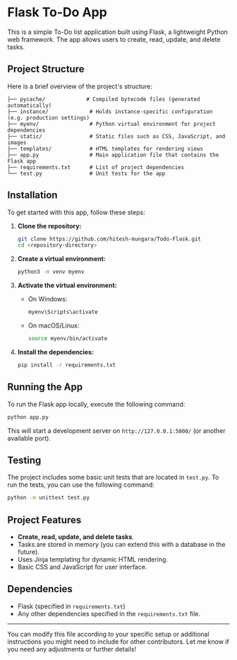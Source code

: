 
# Flask To-Do App

This is a simple To-Do list application built using Flask, a lightweight Python web framework. The app allows users to create, read, update, and delete tasks. 

## Project Structure

Here is a brief overview of the project's structure:

```
├── pycache/             # Compiled bytecode files (generated automatically)
├── instance/             # Holds instance-specific configuration (e.g. production settings)
├── myenv/                # Python virtual environment for project dependencies
├── static/               # Static files such as CSS, JavaScript, and images
├── templates/            # HTML templates for rendering views
├── app.py                # Main application file that contains the Flask app
├── requirements.txt      # List of project dependencies
└── test.py               # Unit tests for the app
```

## Installation

To get started with this app, follow these steps:

1. **Clone the repository:**

    ```bash
    git clone https://github.com/hitesh-mungara/Todo-Flask.git
    cd <repository-directory>
    ```

2. **Create a virtual environment:**

    ```bash
    python3 -m venv myenv
    ```

3. **Activate the virtual environment:**

    - On Windows:

        ```bash
        myenv\Scripts\activate
        ```

    - On macOS/Linux:

        ```bash
        source myenv/bin/activate
        ```

4. **Install the dependencies:**

    ```bash
    pip install -r requirements.txt
    ```

## Running the App

To run the Flask app locally, execute the following command:

```bash
python app.py
```

This will start a development server on `http://127.0.0.1:5000/` (or another available port).

## Testing

The project includes some basic unit tests that are located in `test.py`. To run the tests, you can use the following command:

```bash
python -m unittest test.py
```

## Project Features

- **Create, read, update, and delete tasks**.
- Tasks are stored in memory (you can extend this with a database in the future).
- Uses Jinja templating for dynamic HTML rendering.
- Basic CSS and JavaScript for user interface.

## Dependencies

- Flask (specified in `requirements.txt`)
- Any other dependencies specified in the `requirements.txt` file.


---

You can modify this file according to your specific setup or additional instructions you might need to include for other contributors. Let me know if you need any adjustments or further details!
